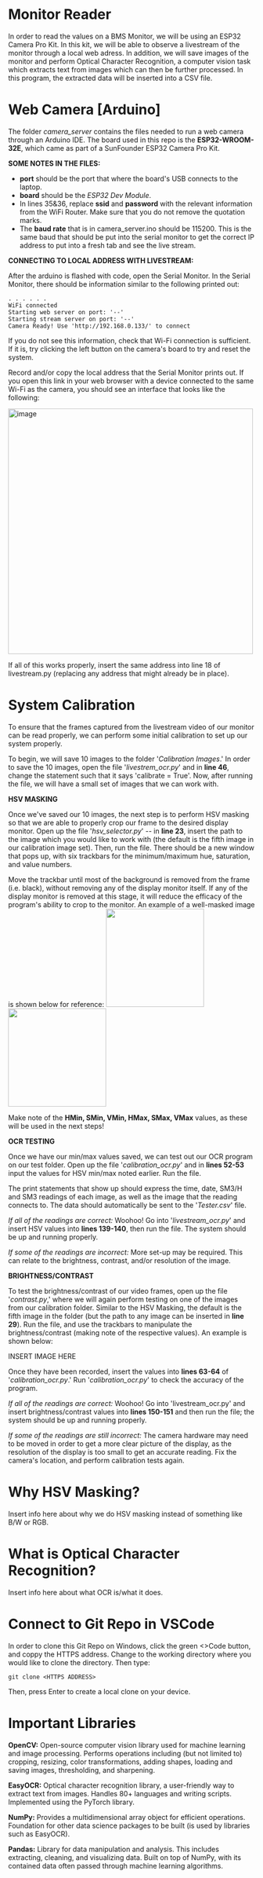 # Monitor Reader
In order to read the values on a BMS Monitor, we will be using an ESP32 Camera Pro Kit. In this kit, we will be able to observe a livestream of the monitor through a local web adress. In addition, we will save images of the monitor and perform Optical Character Recognition, a computer vision task which extracts text from images which can then be further processed. In this program, the extracted data will be inserted into a CSV file. 

# Web Camera [Arduino]
The folder _camera_server_ contains the files needed to run a web camera through an Arduino IDE. The board used in this repo is the **ESP32-WROOM-32E**, which came as part of a SunFounder ESP32 Camera Pro Kit. 

**SOME NOTES IN THE FILES:**
- **port** should be the port that where the board's USB connects to the laptop.
- **board** should be the _ESP32 Dev Module_. 
- In lines 35&36, replace **ssid** and **password** with the relevant information from the WiFi Router. Make sure that you do not remove the quotation marks.
- The **baud rate** that is in camera_server.ino should be 115200. This is the same baud that should be put into the serial monitor to get the correct IP address to put into a fresh tab and see the live stream.

**CONNECTING TO LOCAL ADDRESS WITH LIVESTREAM:**

After the arduino is flashed with code, open the Serial Monitor. In the Serial Monitor, there should be information similar to the following printed out:

 	. . . . . . 
	WiFi connected
	Starting web server on port: '--'
	Starting stream server on port: '--'
	Camera Ready! Use 'http://192.168.0.133/' to connect

If you do not see this information, check that Wi-Fi connection is sufficient. If it is, try clicking the left button on the camera's board to try and reset the system.

Record and/or copy the local address that the Serial Monitor prints out. If you open this link in your web browser with a device connected to the same Wi-Fi as the camera, you should see an interface that looks like the following:

<img width="500" alt="image" src="https://github.com/user-attachments/assets/5db5d836-adc9-4314-8b5f-a7e40e764ca2">

If all of this works properly, insert the same address into line 18 of livestream.py (replacing any address that might already be in place). 

# System Calibration
To ensure that the frames captured from the livestream video of our monitor can be read properly, we can perform some initial calibration to set up our system properly. 

To begin, we will save 10 images to the folder '_Calibration Images_.' In order to save the 10 images, open the file '_livestrem_ocr.py_' and in **line 46**, change the statement such that it says 'calibrate = True'. Now, after running the file, we will have a small set of images that we can work with.

**HSV MASKING**

Once we've saved our 10 images, the next step is to perform HSV masking so that we are able to properly crop our frame to the desired display monitor. Open up the file '_hsv_selector.py_' -- in **line 23**, insert the path to the image which you would like to work with (the default is the fifth image in our calibration image set). Then, run the file. There should be a new window that pops up, with six trackbars for the minimum/maximum hue, saturation, and value numbers. 

Move the trackbar until most of the background is removed from the frame (i.e. black), without removing any of the display monitor itself. If any of the display monitor is removed at this stage, it will reduce the efficacy of the program's ability to crop to the monitor. An example of a well-masked image is shown below for reference:
<img src="https://github.com/user-attachments/assets/ea4f25de-3a3d-4a4f-8e95-47d99c982612" width="200"/> <img src="https://github.com/user-attachments/assets/eb75440a-70e5-4cfd-9263-f5e64fd7d8a0" width="200"/>

Make note of the **HMin, SMin, VMin, HMax, SMax, VMax** values, as these will be used in the next steps!

**OCR TESTING**

Once we have our min/max values saved, we can test out our OCR program on our test folder. Open up the file '_calibration_ocr.py_' and in **lines 52-53** input the values for HSV min/max noted earlier. Run the file. 

The print statements that show up should express the time, date, SM3/H and SM3 readings of each image, as well as the image that the reading connects to. The data should automatically be sent to the '_Tester.csv_' file. 

_If all of the readings are correct:_ Woohoo! Go into '_livestream_ocr.py_' and insert HSV values into **lines 139-140**, then run the file. The system should be up and running properly. 

_If some of the readings are incorrect:_ More set-up may be required. This can relate to the brightness, contrast, and/or resolution of the image. 

**BRIGHTNESS/CONTRAST** 

To test the brightness/contrast of our video frames, open up the file '_contrast.py_,' where we will again perform testing on one of the images from our calibration folder. Similar to the HSV Masking, the default is the fifth image in the folder (but the path to any image can be inserted in **line 29**). Run the file, and use the trackbars to manipulate the brightness/contrast (making note of the respective values). An example is shown below:

INSERT IMAGE HERE

Once they have been recorded, insert the values into **lines 63-64** of '_calibration_ocr.py_.' Run '_calibration_ocr.py_' to check the accuracy of the program. 

_If all of the readings are correct:_ Woohoo! Go into 'livestream_ocr.py' and insert brightness/contrast values into **lines 150-151** and then run the file; the system should be up and running properly. 

_If some of the readings are still incorrect:_ The camera hardware may need to be moved in order to get a more clear picture of the display, as the resolution of the display is too small to get an accurate reading. Fix the camera's location, and perform calibration tests again. 

# Why HSV Masking? 
Insert info here about why we do HSV masking instead of something like B/W or RGB. 

# What is Optical Character Recognition?
Insert info here about what OCR is/what it does. 

# Connect to Git Repo in VSCode
In order to clone this Git Repo on Windows, click the green <>Code button, and coppy the HTTPS address. Change to the working directory where you would like to clone the directory. Then type:

	git clone <HTTPS ADDRESS>

Then, press Enter to create a local clone on your device. 

# Important Libraries
**OpenCV:** Open-source computer vision library used for machine learning and image processing. Performs operations including (but not limited to) cropping, resizing, color transformations, adding shapes, loading and saving images, thresholding, and sharpening. 

**EasyOCR:** Optical character recognition library, a user-friendly way to extract text from images. Handles 80+ languages and writing scripts. Implemented using the PyTorch library. 

**NumPy:** Provides a multidimensional array object for efficient operations. Foundation for other data science packages to be built (is used by libraries such as EasyOCR). 

**Pandas:** Library for data manipulation and analysis. This includes extracting, cleaning, and visualizing data. Built on top of NumPy, with its contained data often passed through machine learning algorithms. 

